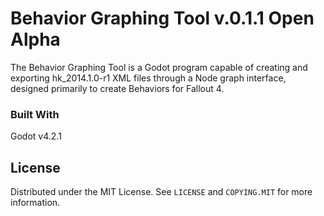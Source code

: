 # Behavior Graphing Tool v.0.1.1 Open Alpha

The Behavior Graphing Tool is a Godot program capable of creating and exporting hk_2014.1.0-r1 XML files through a Node graph interface, designed primarily to create Behaviors for Fallout 4.

### Built With
Godot v4.2.1

## License

Distributed under the MIT License. See `LICENSE` and `COPYING.MIT` for more information.
